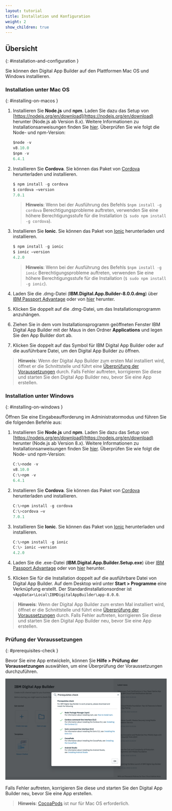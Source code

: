 ```yaml
---
layout: tutorial
title: Installation und Konfiguration
weight: 2
show_children: true
---
```

<!-- NLS_CHARSET=UTF-8 -->
## Übersicht
{: #installation-and-configuration }

Sie können den Digital App Builder auf den Plattformen Mac OS und Windows installieren.

### Installation unter Mac OS
{: #installing-on-macos }

1. Installieren Sie **Node.js** und **npm**. Laden Sie dazu das Setup von [https://nodejs.org/en/download](https://nodejs.org/en/download) herunter (Node.js ab Version 8.x). Weitere Informationen zu Installationsanweisungen finden Sie [hier](https://nodejs.org/en/download/package-manager/). Überprüfen Sie wie folgt die Node- und npm-Version:
    ```java
    $node -v
    v8.10.0
    $npm -v
    6.4.1
    ```
2. Installieren Sie **Cordova**. Sie können das Paket von [Cordova](https://cordova.apache.org/docs/en/latest/guide/cli/index.html) herunterladen und installieren.
    ```java
    $ npm install -g cordova
    $ cordova –version
    7.0.1
    ```

    >**Hinweis**: Wenn bei der Ausführung des Befehls `$npm install -g cordova` Berechtigungsprobleme auftreten, verwenden Sie eine höhere Berechtigungsstufe für die Installation (`$ sudo npm install -g cordova`).

3. Installieren Sie **Ionic**. Sie können das Paket von [Ionic](https://ionicframework.com/docs/cli/) herunterladen und installieren.
    ```java
    $ npm install -g ionic
    $ ionic –version
    4.2.0
    ```

    >**Hinweis**: Wenn bei der Ausführung des Befehls `$npm install -g ionic` Berechtigungsprobleme auftreten, verwenden Sie eine höhere Berechtigungsstufe für die Installation (`$ sudo npm install -g ionic`).

4. Laden Sie die .dmg-Datei (**IBM.Digital.App.Builder-8.0.0.dmg**) über [IBM Passport Advantage](https://www.ibm.com/software/passportadvantage/) oder von [hier](https://github.com/MobileFirst-Platform-Developer-Center/Digital-App-Builder/releases) herunter.
5. Klicken Sie doppelt auf die .dmg-Datei, um das Installationsprogramm anzuhängen.
6. Ziehen Sie in dem vom Installationsprogramm geöffneten Fenster IBM Digital App Builder mit der Maus in den Ordner **Applications** und legen Sie den App Builder dort ab.
7. Klicken Sie doppelt auf das Symbol für IBM Digital App Builder oder auf die ausführbare Datei, um den Digital App Builder zu öffnen.
>**Hinweis**: Wenn der Digital App Builder zum ersten Mal installiert wird, öffnet er die Schnittstelle und führt eine [Überprüfung der Voraussetzungen](#prerequisites-check) durch. Falls Fehler auftreten, korrigieren Sie diese und starten Sie den Digital App Builder neu, bevor Sie eine App erstellen. 

### Installation unter Windows
{: #installing-on-windows }

Öffnen Sie eine Eingabeaufforderung im Administratormodus und führen Sie die folgenden Befehle aus:

1. Installieren Sie **Node.js** und **npm**. Laden Sie dazu das Setup von [https://nodejs.org/en/download](https://nodejs.org/en/download) herunter (Node.js ab Version 8.x). Weitere Informationen zu Installationsanweisungen finden Sie [hier](https://nodejs.org/en/download/package-manager/). Überprüfen Sie wie folgt die Node- und npm-Version:
     

    ```java
    C:\>node -v
    v8.10.0
    C:\>npm -v
    6.4.1
    ```

2. Installieren Sie **Cordova**. Sie können das Paket von [Cordova](https://cordova.apache.org/docs/en/latest/guide/cli/index.html) herunterladen und installieren.

    ```java
    C:\>npm install -g cordova
    C:\>cordova –v
    7.0.1
    ```

3. Installieren Sie **Ionic**. Sie können das Paket von [Ionic](https://ionicframework.com/docs/cli/) herunterladen und installieren.

    ```java
    C:\>npm install -g ionic
    C:\> ionic –version
    4.2.0
    ``` 

4. Laden Sie die .exe-Datei (**IBM.Digital.App.Builder.Setup.exe**) über [IBM Passport Advantage](https://www.ibm.com/software/passportadvantage/) oder von [hier](https://github.com/MobileFirst-Platform-Developer-Center/Digital-App-Builder/releases) herunter.
5. Klicken Sie für die Installation doppelt auf die ausführbare Datei von Digital App Builder. Auf dem Desktop wird unter **Start > Programme** eine Verknüpfung erstellt. Der Standardinstallationsordner ist `<AppData>\Local\IBMDigitalAppBuilder\app-8.0.0`.
>**Hinweis**: Wenn der Digital App Builder zum ersten Mal installiert wird, öffnet er die Schnittstelle und führt eine [Überprüfung der Voraussetzungen](#prerequisites-check) durch. Falls Fehler auftreten, korrigieren Sie diese und starten Sie den Digital App Builder neu, bevor Sie eine App erstellen. 

### Prüfung der Voraussetzungen
{: #prerequisites-check }

Bevor Sie eine App entwickeln, können Sie **Hilfe > Prüfung der Voraussetzungen** auswählen, um eine Überprüfung der Voraussetzungen durchzuführen.

![Prüfung der Voraussetzungen](dab-prerequsites-check.png)

Falls Fehler auftreten, korrigieren Sie diese und starten Sie den Digital App Builder neu, bevor Sie eine App erstellen. 

>**Hinweis**: [CocoaPods](https://guides.cocoapods.org/using/using-cocoapods) ist nur für Mac OS erforderlich.

